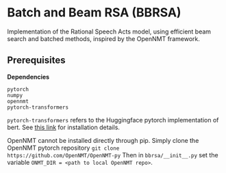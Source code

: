 # Batch and Beam RSA (BBRSA)

Implementation of the Rational Speech Acts model, using efficient beam search and batched methods, inspired by the OpenNMT framework.

## Prerequisites
__Dependencies__

```
pytorch
numpy
opennmt
pytorch-transformers

```

`pytorch-transformers` refers to the Huggingface pytorch implementation of bert.
See [this link](https://github.com/huggingface/pytorch-transformers) for installation details.

OpenNMT cannot be installed directly through pip. Simply clone the OpenNMT pytorch repository ```git clone https://github.com/OpenNMT/OpenNMT-py``` Then in `bbrsa/__init__.py` set the variable `ONMT_DIR = <path to local OpenNMT repo>`.
